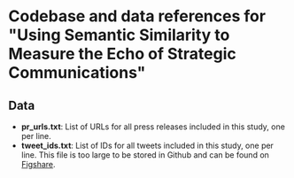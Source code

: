 # Codebase and data references for "Using Semantic Similarity to Measure the Echo of Strategic Communications"

## Data
 - **pr_urls.txt**: List of URLs for all press releases included in this study, one per line. 
 - **tweet_ids.txt**: List of IDs for all tweets included in this study, one per line. This file is too large to be stored in Github and can be found on [Figshare](10.6084/m9.figshare.28196000).